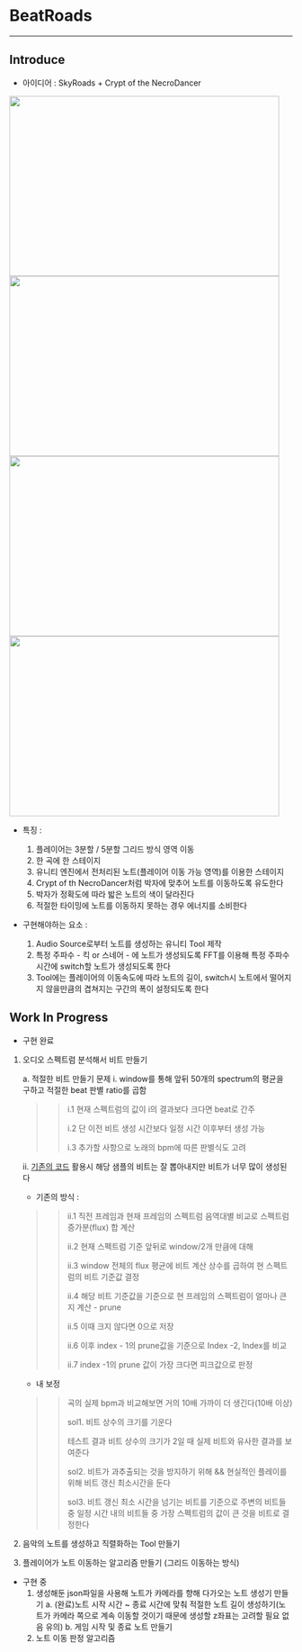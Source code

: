 # BeatRoads

---

## Introduce

- 아이디어 : SkyRoads + Crypt of the NecroDancer

<img src="https://github.com/YosephKim0207/BeatRoads/assets/46564046/27f6bddb-a156-48ba-8721-908eeb488191" width="480" height="320"/>

<img src="https://github.com/YosephKim0207/BeatRoads/assets/46564046/34b7a469-9353-46d8-8753-62c6eac20858" width="480" height="320"/>

<img src="https://github.com/YosephKim0207/BeatRoads/assets/46564046/63129347-4ad6-4283-8381-0c17c37c76ed" width="480" height="320"/>

<img src="https://github.com/YosephKim0207/BeatRoads/assets/46564046/ade3e0e0-643a-4996-9faf-74c9b5028bd7" width="480" height="320"/>


- 특징 :
  1. 플레이어는 3분할 / 5분할 그리드 방식 영역 이동
  2. 한 곡에 한 스테이지
  3. 유니티 엔진에서 전처리된 노트(플레이어 이동 가능 영역)를 이용한 스테이지
  4. Crypt of th NecroDancer처럼 박자에 맞추어 노트를 이동하도록 유도한다
  5. 박자가 정확도에 따라 밟은 노트의 색이 달라진다
  6. 적절한 타이밍에 노트를 이동하지 못하는 경우 에너지를 소비한다

- 구현해야하는 요소 :
  1. Audio Source로부터 노트를 생성하는 유니티 Tool 제작
  2. 특정 주파수 - 킥 or 스네어 - 에 노트가 생성되도록 FFT를 이용해 특정 주파수 시간에 switch할 노트가 생성되도록 한다
  3. Tool에는 플레이어의 이동속도에 따라 노트의 길이, switch시 노트에서 떨어지지 않을만큼의 겹쳐지는 구간의 폭이 설정되도록 한다
 
## Work In Progress

- 구현 완료

1. 오디오 스펙트럼 분석해서 비트 만들기
   
     a. 적절한 비트 만들기 문제
      i. window를 통해 앞뒤 50개의 spectrum의 평균을 구하고 적절한 beat 판별 ratio를 곱함
      >> i.1 현재 스펙트럼의 값이 i의 결과보다 크다면 beat로 간주
      >> 
      >> i.2 단 이전 비트 생성 시간보다 일정 시간 이후부터 생성 가능
      >> 
      >> i.3 추가할 사항으로 노래의 bpm에 따른 판별식도 고려

      ii. [기존의 코드](https://medium.com/giant-scam/algorithmic-beat-mapping-in-unity-real-time-audio-analysis-using-the-unity-api-6e9595823ce4) 활용시 해당 샘플의 비트는 잘 뽑아내지만 비트가 너무 많이 생성된다
      - 기존의 방식 :
      >> ii.1 직전 프레임과 현재 프레임의 스펙트럼 음역대별 비교로 스펙트럼 증가분(flux) 합 계산
      >> 
      >> ii.2 현재 스펙트럼 기준 앞뒤로 window/2개 만큼에 대해
      >> 
      >> ii.3 window 전체의 flux 평균에 비트 계산 상수를 곱하여 현 스펙트럼의 비트 기준값 결정
      >> 
      >> ii.4 해당 비트 기준값을 기준으로 현 프레임의 스펙트럼이 얼마나 큰지 계산 - prune
      >> 
      >> ii.5 이때 크지 않다면 0으로 저장
      >> 
      >> ii.6 이후 index - 1의 prune값을 기준으로 Index -2, Index를 비교
      >> 
      >> ii.7 index -1의 prune 값이 가장 크다면 피크값으로 판정 

      - 내 보정
      >> 곡의 실제 bpm과 비교해보면 거의 10배 가까이 더 생긴다(10배 이상)
      >> 
      >> sol1. 비트 상수의 크기를 기운다
      >> 
      >> 테스트 결과 비트 상수의 크기가 2일 때 실제 비트와 유사한 결과를 보여준다
      >> 
      >> sol2. 비트가 과추출되는 것을 방지하기 위해 && 현실적인 플레이를 위해 비트 갱신 최소시간을 둔다
      >> 
      >> sol3.  비트 갱신 최소 시간을 넘기는 비트를 기준으로 주변의 비트들 중 일정 시간 내의 비트들 중 가장 스펙트럼의 값이 큰 것을 비트로 결정한다

2. 음악의 노트를 생성하고 직렬화하는 Tool 만들기

3. 플레이어가 노트 이동하는 알고리즘 만들기 (그리드 이동하는 방식)

- 구현 중
  1. 생성해둔 json파일을 사용해 노트가 카메라를 향해 다가오는 노트 생성기 만들기
    a. (완료)노트 시작 시간 ~ 종료 시간에 맞춰 적절한 노트 길이 생성하기(노트가 카메라 쪽으로 계속 이동할 것이기 때문에 생성할 z좌표는 고려할 필요 없음 유의)
    b. 게임 시작 및 종료 노트 만들기
  3. 노트 이동 판정 알고리즘
  
